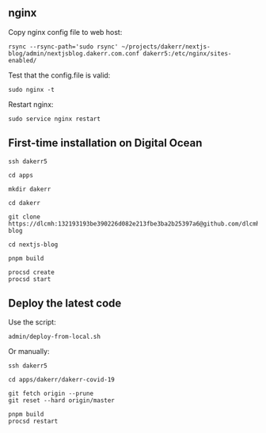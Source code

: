 ## nginx

Copy nginx config file to web host:

```shell
rsync --rsync-path='sudo rsync' ~/projects/dakerr/nextjs-blog/admin/nextjsblog.dakerr.com.conf dakerr5:/etc/nginx/sites-enabled/
```

Test that the config.file is valid:

```
sudo nginx -t
```

Restart nginx:

```
sudo service nginx restart
```

## First-time installation on Digital Ocean

```shell
ssh dakerr5

cd apps

mkdir dakerr

cd dakerr

git clone https://dlcmh:132193193be390226d082e213fbe3ba2b25397a6@github.com/dlcmh/nextjs-blog

cd nextjs-blog

pnpm build

procsd create
procsd start
```

## Deploy the latest code

Use the script:

```shell
admin/deploy-from-local.sh
```

Or manually:

```shell
ssh dakerr5

cd apps/dakerr/dakerr-covid-19

git fetch origin --prune
git reset --hard origin/master

pnpm build
procsd restart
```
